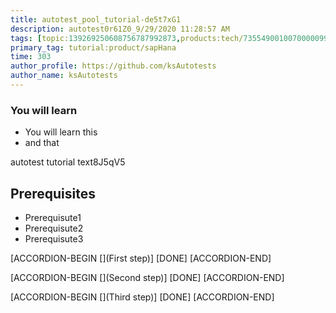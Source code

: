 ```yaml
---
title: autotest_pool_tutorial-de5t7xG1
description: autotest0r61Z0_9/29/2020 11:28:57 AM
tags: [topic:139269250608756787992873,products:tech/73554900100700000996,tutorial:experience/advanced]
primary_tag: tutorial:product/sapHana
time: 303
author_profile: https://github.com/ksAutotests
author_name: ksAutotests
---
```

### You will learn
- You will learn this
- and that

autotest tutorial text8J5qV5

## Prerequisites
- Prerequisute1
- Prerequisute2
- Prerequisute3

[ACCORDION-BEGIN [](First step)]
[DONE]
[ACCORDION-END]

[ACCORDION-BEGIN [](Second step)]
[DONE]
[ACCORDION-END]

[ACCORDION-BEGIN [](Third step)]
[DONE]
[ACCORDION-END]

